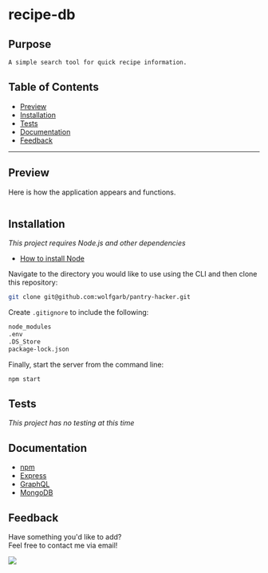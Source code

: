 # recipe-db

## Purpose

```md
A simple search tool for quick recipe information.
```

## Table of Contents

- [Preview](#Preview)
- [Installation](#Installation)
- [Tests](#Tests)
- [Documentation](#Documentation)
- [Feedback](#Feedback)

---

## Preview

Here is how the application appears and functions.

<img src='' />

## Installation

_This project requires Node.js and other dependencies_

- [How to install Node](https://docs.npmjs.com/downloading-and-installing-node-js-and-npm)

Navigate to the directory you would like to use using the CLI and then clone this repository:

```bash
git clone git@github.com:wolfgarb/pantry-hacker.git
```

Create `.gitignore` to include the following:

```bash
node_modules
.env
.DS_Store
package-lock.json
```

Finally, start the server from the command line:

```bash
npm start
```

## Tests

_This project has no testing at this time_

## Documentation

- [npm](https://docs.npmjs.com/)
- [Express](https://expressjs.com/en/4x/api.html)
- [GraphQL]()
- [MongoDB]()

## Feedback

Have something you'd like to add?<br>
Feel free to contact me via email!<br>

<a href="mailto:sraewolfskill@gmail.com">
  <img src="https://img.shields.io/badge/Gmail-D14836?style=for-the-badge&logo=gmail&logoColor=white" />
 </a>
